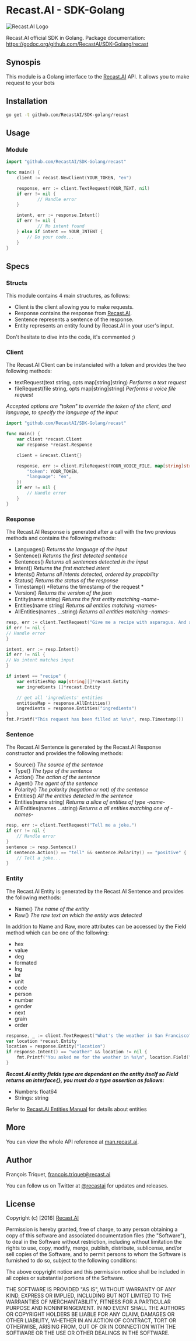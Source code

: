 # Recast.AI - SDK-Golang

[logo]: https://github.com/RecastAI/SDK-NodeJs/blob/master/misc/logo-inline.png "Recast.AI"

![Recast.AI Logo][logo]

Recast.AI official SDK in Golang.
Package documentation: https://godoc.org/github.com/RecastAI/SDK-Golang/recast

## Synospis

This module is a Golang interface to the [Recast.AI](https://recast.ai) API. It allows you to make request to your bots

## Installation


```bash
go get -t github.com/RecastAI/SDK-golang/recast
```

## Usage

### Module

```go
import "github.com/RecastAI/SDK-Golang/recast"

func main() {
	client := recast.NewClient(YOUR_TOKEN, "en")

    response, err := client.TextRequest(YOUR_TEXT, nil)
    if err != nil {
            // Handle error
    }

    intent, err := response.Intent()
    if err != nil {
            // No intent found
    } else if intent == YOUR_INTENT {
        // Do your code...
    }
}
```

## Specs

### Structs

This module contains 4 main structures, as follows:

* Client is the client allowing you to make requests.
* Response contains the response from [Recast.AI](https://recast.ai).
* Sentence represents a sentence of the response.
* Entity represents an entity found by Recast.AI in your user's input.

Don't hesitate to dive into the code, it's commented ;)

### Client

The Recast.AI Client can be instanciated with a token and provides the two following methods:

* textRequest(text string, opts map[string]string) *Performs a text request*
* fileRequest(file string, opts map[string]string) *Performs a voice file request*

*Accepted options are "token" to override the token of the client, and language, to specify the language of the input*

```go
import "github.com/RecastAI/SDK-Golang/recast"

func main() {
    var client *recast.Client
    var response *recast.Response

    client = &recast.Client{}

    response, err := client.FileRequest(YOUR_VOICE_FILE, map[string]string {
		"token": YOUR_TOKEN,
		"language": "en",
	})
    if err != nil {
		// Handle error
    }
}
```

### Response

The Recast.AI Response is generated after a call with the two previous methods and contains the following methods:
* Languages() *Returns the language of the input*
* Sentence()  *Returns the first detected sentence*
* Sentences() *Returns all sentences detected in the input*
* Intent()    *Returns the first matched intent*
* Intents() *Returns all intents detected, ordered by propability*
* Status() *Returns the status of the response*
* Timestamp() *Returns the timestamp of the request *
* Version() *Returns the version of the json*
* Entity(name string) *Returns the first entity matching -name-*
* Entities(name string) *Returns all entities matching -names-*
* AllEntities(names ...string) *Returns all entities matching -names-*

```go
resp, err := client.TextRequest("Give me a recipe with asparagus. And a recipe with tomatoes.")
if err != nil {
// Handle error
}

intent, err := resp.Intent()
if err != nil {
// No intent matches input
}

if intent == "recipe" {
	var entitiesMap map[string][]*recast.Entity
    var ingredients []*recast.Entity

    // get all 'ingredients' entities
    entitiesMap = response.AllEntities()
    ingredients = response.Entities("ingredients")
}
fmt.Printf("This request has been filled at %s\n", resp.Timestamp())
```

### Sentence

The Recast.AI Sentence is generated by the Recast.AI Response constructor and provides the following methods:

* Source() *The source of the sentence*
* Type() *The type of the sentence*
* Action() *The action of the sentence*
* Agent() *The agent of the sentence*
* Polarity() *The polarity (negation or not) of the sentence*
* Entities() *All the entities detected in the sentence*
* Entities(name string) *Returns a slice of entities of type -name-*
* AllEntities(names ...string) *Returns a all entities matching one of -names-*

```go
resp, err := client.TextRequest("Tell me a joke.")
if err != nil {
	// Handle error
}
sentence := resp.Sentence()
if sentence.Action() == "tell" && sentence.Polarity() == "positive" {
	// Tell a joke...
}
```

### Entity

The Recast.AI Entity is generated by the Recast.AI Sentence and provides the following methods:

* Name() *The name of the entity*
* Raw() *The raw text on which the entity was detected*

In addition to Name and Raw, more attributes can be accessed by the Field method which can be one of the following:

* hex
* value
* deg
* formated
* lng
* lat
* unit
* code
* person
* number
* gender
* next
* grain
* order

```go
response, _ := client.TextRequest("What's the weather in San Francisco?")
var location *recast.Entity
location = response.Entity("location")
if response.Intent() == "weather" && location != nil {
	fmt.Printf("You asked me for the weather in %s\n", location.Field("formated").(string))
}
```
***Recast.AI entity fields type are dependant on the entity itself so Field returns an interface{}, you must do a type assertion as follows:***
* Numbers: float64
* Strings: string

Refer to [Recast.Ai Entities Manual](https://man.recast.ai/#list-of-entities) for details about entities



## More

You can view the whole API reference at [man.recast.ai](https://man.recast.ai).


## Author

François Triquet, francois.triquet@recast.ai

You can follow us on Twitter at [@recastai](https://twitter.com/recastai) for updates and releases.

## License

Copyright (c) [2016] [Recast.AI](https://recast.ai)

Permission is hereby granted, free of charge, to any person obtaining a copy
of this software and associated documentation files (the "Software"), to deal
in the Software without restriction, including without limitation the rights
to use, copy, modify, merge, publish, distribute, sublicense, and/or sell
copies of the Software, and to permit persons to whom the Software is
furnished to do so, subject to the following conditions:

The above copyright notice and this permission notice shall be included in all
copies or substantial portions of the Software.

THE SOFTWARE IS PROVIDED "AS IS", WITHOUT WARRANTY OF ANY KIND, EXPRESS OR
IMPLIED, INCLUDING BUT NOT LIMITED TO THE WARRANTIES OF MERCHANTABILITY,
FITNESS FOR A PARTICULAR PURPOSE AND NONINFRINGEMENT. IN NO EVENT SHALL THE
AUTHORS OR COPYRIGHT HOLDERS BE LIABLE FOR ANY CLAIM, DAMAGES OR OTHER
LIABILITY, WHETHER IN AN ACTION OF CONTRACT, TORT OR OTHERWISE, ARISING FROM,
OUT OF OR IN CONNECTION WITH THE SOFTWARE OR THE USE OR OTHER DEALINGS IN THE
SOFTWARE.
